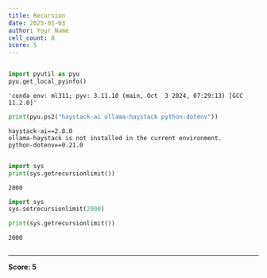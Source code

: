 ```yaml
---
title: Recursion
date: 2025-01-03
author: Your Name
cell_count: 8
score: 5
---
```


```python

```


```python
import pyutil as pyu
pyu.get_local_pyinfo()
```




    'conda env: ml311; pyv: 3.11.10 (main, Oct  3 2024, 07:29:13) [GCC 11.2.0]'




```python
print(pyu.ps2("haystack-ai ollama-haystack python-dotenv"))
```

    haystack-ai==2.8.0
    ollama-haystack is not installed in the current environment.
    python-dotenv==0.21.0
    



```python

```


```python
import sys
print(sys.getrecursionlimit())
```

    2000



```python
import sys
sys.setrecursionlimit(2000)
```


```python
print(sys.getrecursionlimit())
```

    2000



```python

```


---
**Score: 5**